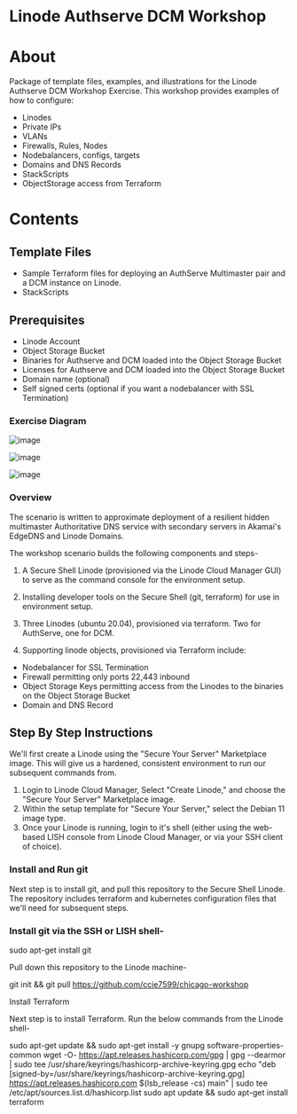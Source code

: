 # Linode Authserve DCM Workshop
# About
Package of template files, examples, and illustrations for the Linode Authserve DCM Workshop Exercise.
This workshop provides examples of how to configure:
- Linodes
- Private IPs
- VLANs
- Firewalls, Rules, Nodes
- Nodebalancers, configs, targets
- Domains and DNS Records
- StackScripts
- ObjectStorage access from Terraform
# Contents
## Template Files
- Sample Terraform files for deploying an AuthServe Multimaster pair and a DCM instance on Linode.
- StackScripts

## Prerequisites
- Linode Account
- Object Storage Bucket
- Binaries for Authserve and DCM loaded into the Object Storage Bucket
- Licenses for Authserve and DCM loaded into the Object Storage Bucket
- Domain name (optional)
- Self signed certs (optional if you want a nodebalancer with SSL Termination)

### Exercise Diagram
![image](https://user-images.githubusercontent.com/7717493/192870451-33937f5f-3edf-4326-951b-0cfe23a85fbc.png)

![image](https://user-images.githubusercontent.com/7717493/192870644-2b460da8-0fdb-47a1-8406-c2671eb7db48.png)

![image](https://user-images.githubusercontent.com/7717493/192870831-2f66fa1d-911a-455a-9ea4-47f07f20e9c8.png)


### Overview
The scenario is written to approximate deployment of a resilient hidden multimaster Authoritative DNS service with secondary servers in Akamai's EdgeDNS and Linode Domains.

The workshop scenario builds the following components and steps-

1. A Secure Shell Linode (provisioned via the Linode Cloud Manager GUI) to serve as the command console for the environment setup.

2. Installing developer tools on the Secure Shell (git, terraform) for use in environment setup.

3. Three Linodes (ubuntu 20.04), provisioned via terraform. Two for AuthServe, one for DCM. 

4. Supporting linode objects, provisioned via Terraform include:
- Nodebalancer for SSL Termination
- Firewall permitting only ports 22,443 inbound
- Object Storage Keys permitting access from the Linodes to the binaries on the Object Storage Bucket
- Domain and DNS Record

## Step By Step Instructions


We'll first create a Linode using the "Secure Your Server" Marketplace image. This will give us a hardened, consistent environment to run our subsequent commands from.

1. Login to Linode Cloud Manager, Select "Create Linode," and choose the "Secure Your Server" Marketplace image.
2. Within the setup template for "Secure Your Server," select the Debian 11 image type.
3. Once your Linode is running, login to it's shell (either using the web-based LISH console from Linode Cloud Manager, or via your SSH client of choice).

### Install and Run git
Next step is to install git, and pull this repository to the Secure Shell Linode. The repository includes terraform and kubernetes configuration files that we'll need for subsequent steps.

### Install git via the SSH or LISH shell-
sudo apt-get install git

Pull down this repository to the Linode machine-

git init && git pull https://github.com/ccie7599/chicago-workshop

Install Terraform

Next step is to install Terraform. Run the below commands from the Linode shell-

sudo apt-get update && sudo apt-get install -y gnupg software-properties-common
wget -O- https://apt.releases.hashicorp.com/gpg | gpg --dearmor | sudo tee /usr/share/keyrings/hashicorp-archive-keyring.gpg
echo "deb [signed-by=/usr/share/keyrings/hashicorp-archive-keyring.gpg] https://apt.releases.hashicorp.com $(lsb_release -cs) main" | sudo tee /etc/apt/sources.list.d/hashicorp.list
sudo apt update && sudo apt-get install terraform

